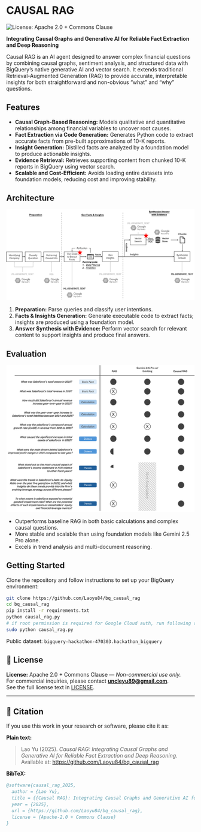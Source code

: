 # CAUSAL RAG

![License: Apache 2.0 + Commons Clause](https://img.shields.io/badge/License-Apache%202.0%20+%20Commons%20Clause-blue.svg)

**Integrating Causal Graphs and Generative AI for Reliable Fact Extraction and Deep Reasoning**

Causal RAG is an AI agent designed to answer complex financial questions by combining causal graphs, sentiment analysis, and structured data with BigQuery’s native generative AI and vector search. It extends traditional Retrieval-Augmented Generation (RAG) to provide accurate, interpretable insights for both straightforward and non-obvious “what” and “why” questions.

## Features

- **Causal Graph-Based Reasoning:** Models qualitative and quantitative relationships among financial variables to uncover root causes.
- **Fact Extraction via Code Generation:** Generates Python code to extract accurate facts from pre-built approximations of 10-K reports.
- **Insight Generation:** Distilled facts are analyzed by a foundation model to produce actionable insights.
- **Evidence Retrieval:** Retrieves supporting content from chunked 10-K reports in BigQuery using vector search.
- **Scalable and Cost-Efficient:** Avoids loading entire datasets into foundation models, reducing cost and improving stability.

## Architecture
![Causal RAG Architecture](images/Architecture.png)

1. **Preparation:** Parse queries and classify user intentions.
2. **Facts & Insights Generation:** Generate executable code to extract facts; insights are produced using a foundation model.
3. **Answer Synthesis with Evidence:** Perform vector search for relevant content to support insights and produce final answers.


## Evaluation

![Evaluation Result](images/Evaluation.png)

- Outperforms baseline RAG in both basic calculations and complex causal questions.
- More stable and scalable than using foundation models like Gemini 2.5 Pro alone.
- Excels in trend analysis and multi-document reasoning.


## Getting Started

Clone the repository and follow instructions to set up your BigQuery environment:

```bash
git clone https://github.com/Laoyu84/bq_causal_rag
cd bq_causal_rag
pip install -r requirements.txt
python causal_rag.py
# if root permission is required for Google Cloud auth, run following command instead:
sudo python causal_rag.py

```
Public dataset: `bigquery-hackathon-470303.hackathon_bigquery`

## 📘 License

**License:** Apache 2.0 + Commons Clause — *Non-commercial use only.*  
For commercial inquiries, please contact **uncleyu89@gmail.com**.  
See the full license text in [LICENSE](./LICENSE).

---

## 🧩 Citation

If you use this work in your research or software, please cite it as:

**Plain text:**
> Lao Yu (2025). *Causal RAG: Integrating Causal Graphs and Generative AI for Reliable Fact Extraction and Deep Reasoning.*  
> Available at: https://github.com/Laoyu84/bq_causal_rag

**BibTeX:**
```bibtex
@software{causal_rag_2025,
  author = {Lao Yu},
  title = {{Causal RAG}: Integrating Causal Graphs and Generative AI for Reliable Fact Extraction and Deep Reasoning},
  year = {2025},
  url = {https://github.com/Laoyu84/bq_causal_rag},
  license = {Apache-2.0 + Commons Clause}
}


